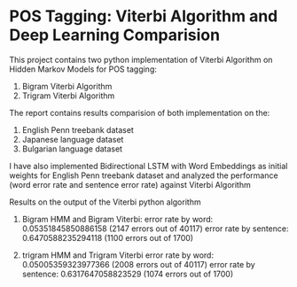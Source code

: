 # POS Tagging: Viterbi Algorithm and Deep Learning Comparision

This project contains two python implementation of Viterbi Algorithm on Hidden Markov Models for POS tagging:
1. Bigram Viterbi Algorithm
2. Trigram Viterbi Algorithm

The report contains results comparision of both implementation on the:
1. English Penn treebank dataset
2. Japanese language dataset
3. Bulgarian language dataset

I have also implemented Bidirectional LSTM with Word Embeddings as initial weights for English Penn treebank dataset and analyzed the performance (word error rate and sentence error rate) against Viterbi Algorithm

Results on the output of the Viterbi python algorithm
1. Bigram HMM and Bigram Viterbi:
error rate by word: 0.05351845850886158 (2147 errors out of 40117)
error rate by sentence: 0.6470588235294118 (1100 errors out of 1700)

2. trigram HMM and Trigram Viterbi
error rate by word: 0.05005359323977366 (2008 errors out of 40117)
error rate by sentence: 0.6317647058823529 (1074 errors out of 1700)

